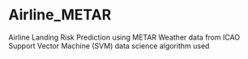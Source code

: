 # Airline_METAR
Airline Landing Risk Prediction using METAR Weather data from ICAO
Support Vector Machine (SVM) data science algorithm used

